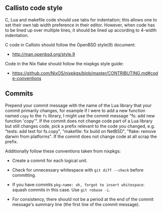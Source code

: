 ## Callisto code style

C, Lua and makefile code should use tabs for indentation; this allows
one to set their own tab width preference in their editor. However,
when code has to be lined up over multiple lines, it should be lined
up according to 4-width indentation.

C code in Callisto should follow the OpenBSD style(9) document:
 - http://man.openbsd.org/style.9

Code in the Nix flake should follow the nixpkgs style guide:
 - https://github.com/NixOS/nixpkgs/blob/master/CONTRIBUTING.md#code-conventions

## Commits

Prepend your commit message with the name of the Lua library that your
commit primarily changes, for example if I were to add a new function
named `copy` to the `fs` library, I might use the commit message
"fs: add new function 'copy'".
If the commit does not change code part of a Lua library but still
changes code, pick a prefix relevant to the code you changed,
e.g. "tests: add test for fs.copy", "makefile: fix build on NetBSD",
"flake: remove darwin from platforms".
If the commit does not change code at all scrap the prefix.

Additionally follow these conventions taken from nixpkgs:

- Create a commit for each logical unit.

- Check for unnecessary whitespace with `git diff --check` before committing.

- If you have commits `pkg-name: oh, forgot to insert whitespace`: squash commits in this case. Use `git rebase -i`.

- For consistency, there should not be a period at the end of the commit message's summary line (the first line of the commit message).
